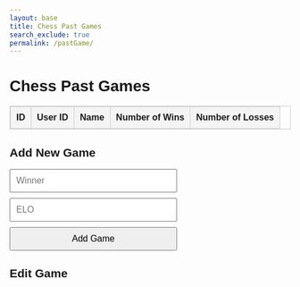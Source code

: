 ```yaml
---
layout: base
title: Chess Past Games
search_exclude: true
permalink: /pastGame/
---
```



  
  <style>
    body {
      font-family: Arial, sans-serif;
      margin: 20px;
    }
    table {
      width: 100%;
      border-collapse: collapse;
      margin-bottom: 20px;
    }
    table, th, td {
      border: 1px solid #ccc;
    }
    th, td {
      padding: 10px;
      text-align: left;
    }
    th {
      background-color: #f4f4f4;
    }
    form {
      display: flex;
      flex-direction: column;
      gap: 10px;
      max-width: 300px;
    }
    input, button {
      padding: 10px;
      font-size: 1rem;
    }
  </style>

<body>
  <h1>Chess Past Games</h1>
  <table id="pastGamesTable">
    <thead>
      <tr>
        <th>ID</th>
        <th>User ID</th>
        <th>Name</th>
        <th>Number of Wins</th>
        <th>Number of Losses</th>
      </tr>
    </thead>
    <tbody>
      <!-- data inserted here -->
    </tbody>
  </table>

  <h2>Add New Game</h2>
  <form id="addGameForm">
    <input type="text" id="winner" placeholder="Winner" required />
    <input type="text" id="elo" placeholder="ELO" required />
    <button type="submit">Add Game</button>
  </form>
</body>

<h2>Edit Game</h2>
<form id="editGameForm" style="display: none;">
  <input type="hidden" id="editId" />
  <input type="text" id="editUid" placeholder="User ID" required />
  <input type="text" id="editWinner" placeholder="Winner" required />
  <input type="text" id="editElo" placeholder="ELO" required />
  <button type="submit">Update Game</button>
</form>


<script type="module">
    import { pythonURI, fetchOptions } from '/sprint4_frontend/assets/js/api/config.js';

    // Function to get the currently logged-in user
    async function getUser() {
        try {
            const response = await fetch(`${pythonURI}/api/user`, fetchOptions);
            if (!response.ok) throw new Error('Failed to fetch user.');

            const user = await response.json();
            console.log("Logged-in user data:", user);
            return user['id']; // Return the user ID
        } catch (error) {
            console.error('Error fetching user:', error);
        }
    }

    // Fetch and display past games
    async function fetchPastGames() {
        try {
            const options = { ...fetchOptions };
            options.method = "GET";
            const response = await fetch(`${pythonURI}/api/pastgame`, options);

            if (!response.ok) {
                throw new Error('Failed to fetch past games: ' + response.statusText);
            }

            const data = await response.json();
            console.log(data);

            const tableBody = document.querySelector("#pastGamesTable tbody");
            tableBody.innerHTML = ""; // Clear the existing rows
            data.forEach((game) => {
                const row = document.createElement("tr");
                row.innerHTML = `
                    <td>${game.id}</td>
                    <td>${game.user_id}</td>
                    <td>${game.user_name}</td>
                    <td>${game.number_of_wins}</td>
                    <td>${game.number_of_losses}</td>
                    <td>
                        <button onclick="editRow(${game.id}, '${game.user_id}', '${game.user_name}', '${game.number_of_wins}', '${game.number_of_losses}')">Edit</button>
                        <button onclick="deletePastGame(${game.id}, '${game.user_id}')">Delete</button>
                    </td>
                `;
                tableBody.appendChild(row);
            });
        } catch (error) {
            console.error("Error fetching past games:", error);
        }
    }

    // Add a new game
    async function addPastGame(event) {
        event.preventDefault();
        const user_id = await getUser();
        const user_name = document.getElementById("winner").value; // Assuming "winner" field is used for user_name
        const number_of_wins = document.getElementById("elo").value; // Assuming "elo" is number_of_wins
        const number_of_losses = 0; // Default value for new entries

        const newGame = { user_id, user_name, number_of_wins, number_of_losses };

        try {
            const options = { ...fetchOptions };
            options.method = "POST";
            options.body = JSON.stringify(newGame);

            const response = await fetch(`${pythonURI}/api/pastgame`, options);

            if (response.ok) {
                document.getElementById("addGameForm").reset();
                fetchPastGames();
            } else {
                const errorData = await response.json();
                console.error("Error adding game:", errorData.message);
            }
        } catch (error) {
            console.error("Error adding game:", error);
        }
    }

    // Update a game
    async function updatePastGame(event) {
        event.preventDefault();

        const id = document.getElementById("editId").value;
        const user_id = document.getElementById("editUid").value;
        const user_name = document.getElementById("editWinner").value;
        const number_of_wins = document.getElementById("editElo").value;
        const number_of_losses = 0; // Assuming edit doesn't include losses

        const updatedGame = { id, user_id, user_name, number_of_wins, number_of_losses };

        try {
            const loggedInUserId = await getUser();
            if (loggedInUserId !== parseInt(user_id)) {
                alert("You can only edit your own games.");
                return;
            }

            const options = { ...fetchOptions };
            options.method = "PUT";
            options.body = JSON.stringify(updatedGame);

            const response = await fetch(`${pythonURI}/api/pastgame`, options);

            if (response.ok) {
                document.getElementById("editGameForm").style.display = "none";
                fetchPastGames();
            } else {
                const errorData = await response.json();
                console.error("Error updating game:", errorData.message);
            }
        } catch (error) {
            console.error("Error updating game:", error);
        }
    }

    // Delete a past game
    async function deletePastGame(id, user_id) {
        try {
            const loggedInUserId = await getUser();
            if (loggedInUserId !== parseInt(user_id)) {
                alert("You can only delete your own games.");
                return;
            }

            const options = { ...fetchOptions };
            options.method = "DELETE";
            options.body = JSON.stringify({"user_id": id }); // Pass the game ID to delete

            const response = await fetch(`${pythonURI}/api/pastgame`, options);

            if (response.ok) {
                alert("Game deleted successfully!");
                fetchPastGames();
            } else {
                const errorData = await response.json();
                alert(`Error: ${errorData.message}`);
            }
        } catch (error) {
            alert("An unexpected error occurred. Please try again.");
        }
    }

    // Function to automatically update a game
    async function automaticUpdate() {
        try {
            const options = { ...fetchOptions };
            options.method = "GET";
            // Fetch all past games
            const response = await fetch(`${pythonURI}/api/pastgame`, options);
            if (!response.ok) throw new Error('Failed to fetch past games.');
            const data = await response.json();
            console.log(data);
            // Select the first game (or modify logic as needed)
            if (data.length > 0) {
                const userId = await getUser();
                const userGame = data.find(game => game.user_id === userId); // Filter games by user ID

                const updatedLosses = userGame.number_of_losses + 1;                // Prepare the updated game data
                const updatedGame = {
                    id: userGame.id,
                    user_id: userGame.user_id,
                    number_of_wins: userGame.number_of_wins,
                    number_of_losses: updatedLosses,
                };
                // Send the PUT request to update the game
                const putOptions = { ...fetchOptions };
                putOptions.method = "PUT";
                putOptions.body = JSON.stringify(updatedGame);
                const putResponse = await fetch(`${pythonURI}/api/pastgame`, putOptions);
                if (putResponse.ok) {
                    console.log(`Game ID ${userGame.id} updated: Wins incremented to ${updatedWins}`);
                    fetchPastGames(); // Refresh the table to reflect the update
                } else {
                    const errorData = await putResponse.json();
                    console.error("Error updating game:", errorData.message);
                }
            } else {
                console.log("No games found to update.");
            }
        } catch (error) {
            console.error("Error in automaticUpdate:", error);
        }
    }

    // Call the automaticUpdate function on page load
         

    // Fetch and display the games on page load
    fetchPastGames();

    // Function to edit a row
    function editRow(id, user_id, user_name, number_of_wins, number_of_losses) {
        document.getElementById("editId").value = id;
        document.getElementById("editUid").value = user_id;
        document.getElementById("editWinner").value = user_name;
        document.getElementById("editElo").value = number_of_wins;

        document.getElementById("editGameForm").style.display = "block";
    }

    // Attach global functions to the window object for onclick handlers
    window.editRow = editRow;
    window.deletePastGame = deletePastGame;

    // Attach event listeners
    document.getElementById("addGameForm").addEventListener("submit", addPastGame);
    document.getElementById("editGameForm").addEventListener("submit", updatePastGame);

    // Initial fetch
    fetchPastGames();

</script>

